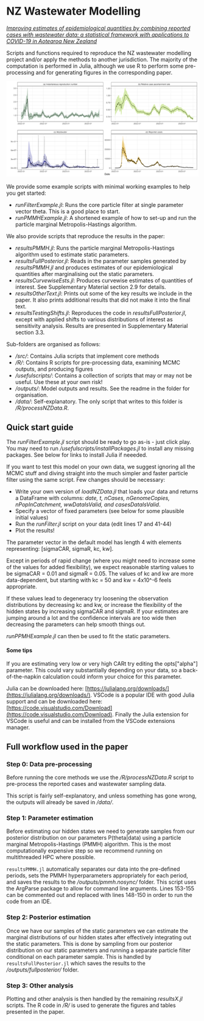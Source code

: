 # NZ Wastewater Modelling

*[Improving estimates of epidemiological quantities by combining reported cases with wastewater data: a statistical framework with applications to COVID-19 in Aotearoa New Zealand](https://www.medrxiv.org/content/10.1101/2023.08.14.23294060v1)*

Scripts and functions required to reproduce the NZ wastewater modelling project and/or apply the methods to another jurisdiction. The majority of the computation is performed in Julia, although we use R to perform some pre-processing and for generating figures in the corresponding paper.

![Model outputs](/outputs/updates/fullseries.png "Model outputs")

We provide some example scripts with minimal working examples to help you get started:
 - *runFilterExample.jl*: Runs the core particle filter at single parameter vector theta. This is a good place to start.
 - *runPMMHExample.jl*: A shortened example of how to set-up and run the particle marginal Metropolis-Hastings algorithm.

We also provide scripts that reproduce the results in the paper:
 - *resultsPMMH.jl*: Runs the particle marginal Metropolis-Hastings algorithm used to estimate static parameters.
 - *resultsFullPosterior.jl*: Reads in the parameter samples generated by *resultsPMMH.jl* and produces estimates of our epidemiological quantities after marginalising out the static parameters.
 - *resultsCurvewiseEsts.jl*: Produces curvewise estimates of quantities of interest. See Supplementary Material section 2.9 for details.
 - *resultsOtherText.jl*: Prints out some of the key results we include in the paper. It also prints additional results that did not make it into the final text.
 - *resultsTestingShifts.jl*: Reproduces the code in *resultsFullPosterior.jl*, except with applied shifts to various distributions of interest as sensitivity analysis. Results are presented in Supplementary Material section 3.3.

Sub-folders are organised as follows:
 - */src/*: Contains Julia scripts that implement core methods
 - */R/*: Contains R scripts for pre-processing data, examining MCMC outputs, and producing figures
 - */usefulscripts/*: Contains a collection of scripts that may or may not be useful. Use these at your own risk!
 - */outputs/*: Model outputs and results. See the readme in the folder for organisation.
 - */data/*: Self-explanatory. The only script that writes to this folder is */R/processNZData.R*.


## Quick start guide

The *runFilterExample.jl* script should be ready to go as-is - just click play. You may need to run */usefulscripts/installPackages.jl* to install any missing packages. See below for links to install Julia if neeeded.

If you want to test this model on your own data, we suggest ignoring all the MCMC stuff and diving straight into the much simpler and faster particle filter using the same script. Few changes should be necessary:
- Write your own version of *loadNZData.jl* that loads your data and returns a DataFrame with columns: *date, t, nCases, nGenomeCopies, nPopInCatchment, wwDataIsValid, and casesDataIsValid*.
- Specify a vector of fixed parameters (see below for some plausible initial values)
- Run the *runFilter.jl* script on your data (edit lines 17 and 41-44)
- Plot the results!

The parameter vector in the default model has length 4 with elements representing: [sigmaCAR, sigmaR, kc, kw].

Except in periods of rapid change (where you might need to increase some of the values for added flexibility), we expect reasonable starting values to be sigmaCAR = 0.01 and sigmaR = 0.05. The values of kc and kw are more data-dependent, but starting with kc = 50 and kw = 4x10^-6 feels appropriate.

If these values lead to degeneracy try loosening the observation distributions by decreasing kc and kw, or increase the flexibility of the hidden states by increasing sigmaCAR and sigmaR. If your estimates are jumping around a lot and the confidence intervals are too wide then decreasing the parameters can help smooth things out.

*runPPMHExample.jl* can then be used to fit the static parameters.

#### Some tips

If you are estimating very low or very high CARt try editing the opts["alpha"] parameter. This could vary substantially depending on your data, so a back-of-the-napkin calculation could inform your choice for this parameter.

Julia can be downloaded here: [https://julialang.org/downloads/](https://julialang.org/downloads/).
VSCode is a popular IDE with good Julia support and can be downloaded here: [https://code.visualstudio.com/Download](https://code.visualstudio.com/Download). Finally the Julia extension for VSCode is useful and can be installed from the VSCode extensions manager.


## Full workflow used in the paper

### Step 0: Data pre-processing

Before running the core methods we use the */R/processNZData.R* script to pre-process the reported cases and wastewater sampling data.

This script is fairly self-explanatory, and unless something has gone wrong, the outputs will already be saved in */data/*.

### Step 1: Parameter estimation

Before estimating our hidden states we need to generate samples from our posterior distribution on our parameters P(theta|data) using a particle marginal Metropolis-Hastings (PMMH) algorithm. This is the most computationally expensive step so we recommend running on multithreaded HPC where possible.

``resultsPMMH.jl`` automatically separates our data into the pre-defined periods, sets the PMMH hyperparameters appropriately for each period, and saves the results to the */outputs/pmmh.nosync/* folder. This script uses the ArgParse package to allow for command line arguments. Lines 153-155 can be commented out and replaced with lines 148-150 in order to run the code from an IDE.

### Step 2: Posterior estimation

Once we have our samples of the static parameters we can estimate the marginal distributions of our hidden states after effectively integrating out the static parameters. This is done by sampling from our posterior distribution on our static parameters and running a separate particle filter conditional on each parameter sample. This is handled by ``resultsFullPosterior.jl`` which saves the results to the */outputs/fullposterior/* folder.

### Step 3: Other analysis

Plotting and other analysis is then handled by the remaining *resultsX.jl* scripts. The R code in */R/* is used to generate the figures and tables presented in the paper.
